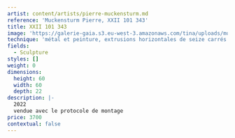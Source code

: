 ```yaml
---
artist: content/artists/pierre-muckensturm.md
reference: 'Muckensturm Pierre, XXII 101 343'
title: XXII 101 343
image: 'https://galerie-gaia.s3.eu-west-3.amazonaws.com/tina/uploads/muckensturm-pierre/XXII 101 343 - avec ombres copie.jpg'
technique: 'métal et peinture, extrusions horizontales de seize carrés naturels positionnés à 90°'
fields:
  - Sculpture
styles: []
weight: 0
dimensions:
  height: 60
  width: 60
  depth: 22
description: |-
  2022  
  vendue avec le protocole de montage
price: 3700
contextual: false
---
```


